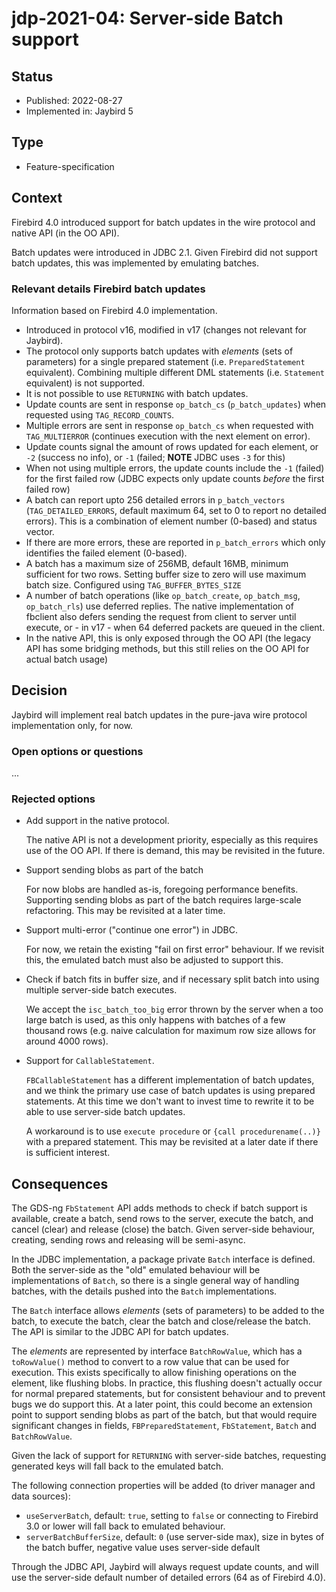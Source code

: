 # jdp-2021-04: Server-side Batch support

## Status

- Published: 2022-08-27
- Implemented in: Jaybird 5

## Type

- Feature-specification

## Context

Firebird 4.0 introduced support for batch updates in the wire protocol and
native API (in the OO API).

Batch updates were introduced in JDBC 2.1. Given Firebird did not support batch
updates, this was implemented by emulating batches.

### Relevant details Firebird batch updates

Information based on Firebird 4.0 implementation.

- Introduced in protocol v16, modified in v17 (changes not relevant for Jaybird).
- The protocol only supports batch updates with _elements_ (sets of parameters)
  for a single prepared statement (i.e. `PreparedStatement` equivalent). 
  Combining multiple different DML statements (i.e. `Statement` equivalent) is
  not supported.
- It is not possible to use `RETURNING` with batch updates.
- Update counts are sent in response `op_batch_cs` (`p_batch_updates`) when 
  requested using `TAG_RECORD_COUNTS`.
- Multiple errors are sent in response `op_batch_cs` when requested with 
  `TAG_MULTIERROR` (continues execution with the next element on error).
- Update counts signal the amount of rows updated for each element, or 
  `-2` (success no info), or `-1` (failed; **NOTE** JDBC uses `-3` for this)
- When not using multiple errors, the update counts include the `-1` (failed)
  for the first failed row (JDBC expects only update counts *before* the first 
  failed row)
- A batch can report upto 256 detailed errors in `p_batch_vectors` 
  (`TAG_DETAILED_ERRORS`, default maximum 64, set to 0 to report no detailed 
  errors). This is a combination of element number (0-based) and status vector.
- If there are more errors, these are reported in `p_batch_errors` which only
  identifies the failed element (0-based).
- A batch has a maximum size of 256MB, default 16MB, minimum sufficient for two
  rows. Setting buffer size to zero will use maximum batch size. Configured
  using `TAG_BUFFER_BYTES_SIZE`
- A number of batch operations (like `op_batch_create`, `op_batch_msg`, `op_batch_rls`)
  use deferred replies. The native implementation of fbclient also defers
  sending the request from client to server until execute, or - in v17 - when
  64 deferred packets are queued in the client.
- In the native API, this is only exposed through the OO API (the legacy API has 
  some bridging methods, but this still relies on the OO API for actual batch 
  usage)

## Decision

Jaybird will implement real batch updates in the pure-java wire protocol
implementation only, for now.

### Open options or questions

...

### Rejected options

- Add support in the native protocol.

  The native API is not a development priority, especially as this requires use
  of the OO API. If there is demand, this may be revisited in the future.
- Support sending blobs as part of the batch

  For now blobs are handled as-is, foregoing performance benefits. Supporting
  sending blobs as part of the batch requires large-scale refactoring. This may
  be revisited at a later time.
- Support multi-error ("continue one error") in JDBC.

  For now, we retain the existing "fail on first error" behaviour. If we revisit
  this, the emulated batch must also be adjusted to support this.
- Check if batch fits in buffer size, and if necessary split batch into using
  multiple server-side batch executes.

  We accept the `isc_batch_too_big` error thrown by the server when a too large 
  batch is used, as this only happens with batches of a few thousand rows (e.g.
  naive calculation for maximum row size allows for around 4000 rows).
- Support for `CallableStatement`.

  `FBCallableStatement` has a different implementation of batch updates, and we
  think the primary use case of batch updates is using prepared statements. At 
  this time we don't want to invest time to rewrite it to be able to use
  server-side batch updates.

  A workaround is to use `execute procedure` or `{call procedurename(..)}` with
  a prepared statement. This may be revisited at a later date if there is
  sufficient interest.

## Consequences

The GDS-ng `FbStatement` API adds methods to check if batch support is available,
create a batch, send rows to the server, execute the batch, and cancel (clear)
and release (close) the batch. Given server-side behaviour, creating, sending
rows and releasing will be semi-async.

In the JDBC implementation, a package private `Batch` interface is defined. 
Both the server-side as the "old" emulated behaviour will be implementations of
`Batch`, so there is a single general way of handling batches, with the details 
pushed into the `Batch` implementations.

The `Batch` interface allows _elements_ (sets of parameters) to be added to 
the batch, to execute the batch, clear the batch and close/release the batch.
The API is similar to the JDBC API for batch updates.

The _elements_ are represented by interface `BatchRowValue`, which has 
a `toRowValue()` method to convert to a row value that can be used for execution.
This exists specifically to allow finishing operations on the element, like 
flushing blobs. In practice, this flushing doesn't actually occur for normal 
prepared statements, but for consistent behaviour and to prevent bugs we do 
support this. At a later point, this could become an extension point to support
sending blobs as part of the batch, but that would require significant changes
in fields, `FBPreparedStatement`, `FbStatement`, `Batch` and `BatchRowValue`.

Given the lack of support for `RETURNING` with server-side batches, requesting
generated keys will fall back to the emulated batch.

The following connection properties will be added (to driver manager and data 
sources):

- `useServerBatch`, default: `true`, setting to `false` or connecting to 
  Firebird 3.0 or lower will fall back to emulated behaviour.
- `serverBatchBufferSize`, default: `0` (use server-side max), size in bytes of
  the batch buffer, negative value uses server-side default

Through the JDBC API, Jaybird will always request update counts, and will use
the server-side default number of detailed errors (64 as of Firebird 4.0).
